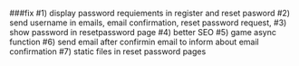 ###fix
#1) display password requiements in register and reset pasword
#2) send username in emails, email confirmation, reset password request, 
#3) show password in resetpassword page
#4) better SEO
#5) game async function
#6) send email after confirmin email to inform about email confirmation
#7) static files in reset password pages